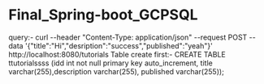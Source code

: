 # Final_Spring-boot_GCPSQL
query:-
 curl --header "Content-Type: application/json" --request POST --data '{"title":"Hi","desription":"success","published":"yeah"}' http://localhost:8080/tutorials
Table create first:-
CREATE TABLE ttutorialssss (idd int not null primary key auto_increment, title varchar(255),description varchar(255), published varchar(255));
